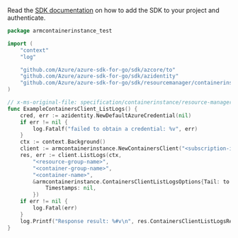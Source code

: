Read the [SDK documentation](https://github.com/Azure/azure-sdk-for-go/blob/sdk%2Fresourcemanager%2Fcontainerinstance%2Farmcontainerinstance%2Fv0.2.0/sdk/resourcemanager/containerinstance/armcontainerinstance/README.md) on how to add the SDK to your project and authenticate.

```go
package armcontainerinstance_test

import (
	"context"
	"log"

	"github.com/Azure/azure-sdk-for-go/sdk/azcore/to"
	"github.com/Azure/azure-sdk-for-go/sdk/azidentity"
	"github.com/Azure/azure-sdk-for-go/sdk/resourcemanager/containerinstance/armcontainerinstance"
)

// x-ms-original-file: specification/containerinstance/resource-manager/Microsoft.ContainerInstance/stable/2021-10-01/examples/ContainerListLogs.json
func ExampleContainersClient_ListLogs() {
	cred, err := azidentity.NewDefaultAzureCredential(nil)
	if err != nil {
		log.Fatalf("failed to obtain a credential: %v", err)
	}
	ctx := context.Background()
	client := armcontainerinstance.NewContainersClient("<subscription-id>", cred, nil)
	res, err := client.ListLogs(ctx,
		"<resource-group-name>",
		"<container-group-name>",
		"<container-name>",
		&armcontainerinstance.ContainersClientListLogsOptions{Tail: to.Int32Ptr(10),
			Timestamps: nil,
		})
	if err != nil {
		log.Fatal(err)
	}
	log.Printf("Response result: %#v\n", res.ContainersClientListLogsResult)
}
```
